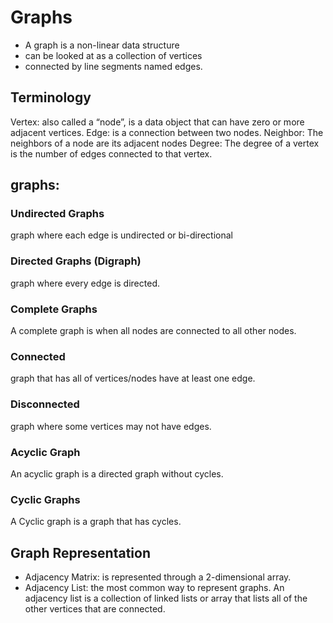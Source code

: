 # Graphs

- A graph is a non-linear data structure
- can be looked at as a collection of vertices
- connected by line segments named edges.

## Terminology
Vertex: also called a “node”, is a data object that can have zero or more adjacent vertices.
Edge: is a connection between two nodes.
Neighbor: The neighbors of a node are its adjacent nodes
Degree: The degree of a vertex is the number of edges connected to that vertex.

## graphs:
### Undirected Graphs
graph where each edge is undirected or bi-directional

### Directed Graphs (Digraph)
graph where every edge is directed.

### Complete Graphs
A complete graph is when all nodes are connected to all other nodes.

### Connected
graph that has all of vertices/nodes have at least one edge.

### Disconnected
graph where some vertices may not have edges.

### Acyclic Graph
An acyclic graph is a directed graph without cycles.

### Cyclic Graphs
A Cyclic graph is a graph that has cycles.

## Graph Representation

- Adjacency Matrix: is represented through a 2-dimensional array.
- Adjacency List:
the most common way to represent graphs.
An adjacency list is a collection of linked lists or array that lists all of the other vertices that are connected.

